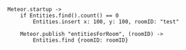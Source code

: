 


	Meteor.startup ->
		if Entities.find().count() == 0
			Entities.insert x: 100, y: 100, roomID: "test"

		Meteor.publish "entitiesForRoom", (roomID) ->
			Entities.find {roomID: roomID}